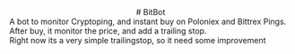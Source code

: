 <center># BitBot</center>
A bot to monitor Cryptoping, and instant buy on Poloniex and Bittrex Pings.<br>
After buy, it monitor the price, and add a trailing stop.<br>
Right now its a very simple trailingstop, so it need some improvement
